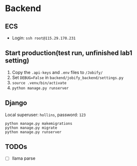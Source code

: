 # Backend

## ECS

- Login: `ssh root@115.29.170.231`

## Start production(test run, unfinished lab1 setting)

1. Copy the `.api-keys` and `.env` files to `/Jobify/`
2. Set `DEBUG=False` in `backend/jobify_backend/settings.py`
3. `source .venv/bin/activate`
4. `python manage.py runserver`

## Django

Local superuser: `hollins`, password: `123`

```shell
python manage.py makemigrations
python manage.py migrate
python manage.py runserver
```

## TODOs

- [ ] llama parse
